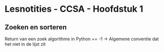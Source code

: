 # Lesnotities - CCSA - Hoofdstuk 1

## Zoeken en sorteren

Return van een zoek algorithme in Python == -1 -> Algemene conventie dat het niet in de lijst zit